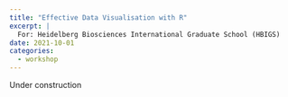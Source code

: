 ```yaml
---
title: "Effective Data Visualisation with R"
excerpt: |
  For: Heidelberg Biosciences International Graduate School (HBIGS)
date: 2021-10-01
categories:
  - workshop
---
```


<div>Under construction</div>

